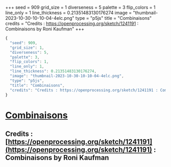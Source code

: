 +++
seed = 909
grid_size = 1
diverseness = 5
palette = 3
flip_colors = 1
line_only = 1
line_thickness = 0.21351483130176274
image = "thumbnail-2023-10-30-10-10-04-4elc.png"
type = "p5js"
title = "Combinaisons"
credits = "Credits : https://openprocessing.org/sketch/1241191 : Combinaisons by Roni Kaufman"
+++




~~~javascript
{
  "seed": 909,
  "grid_size": 1,
  "diverseness": 5,
  "palette": 3,
  "flip_colors": 1,
  "line_only": 1,
  "line_thickness": 0.21351483130176274,
  "image": "thumbnail-2023-10-30-10-10-04-4elc.png",
  "type": "p5js",
  "title": "Combinaisons",
  "credits": "Credits : https://openprocessing.org/sketch/1241191 : Combinaisons by Roni Kaufman"
}
~~~



# [Combinaisons](https://openprocessing.org/sketch/2066485)

## Credits : [https://openprocessing.org/sketch/1241191](https://openprocessing.org/sketch/1241191) : Combinaisons by Roni Kaufman 

